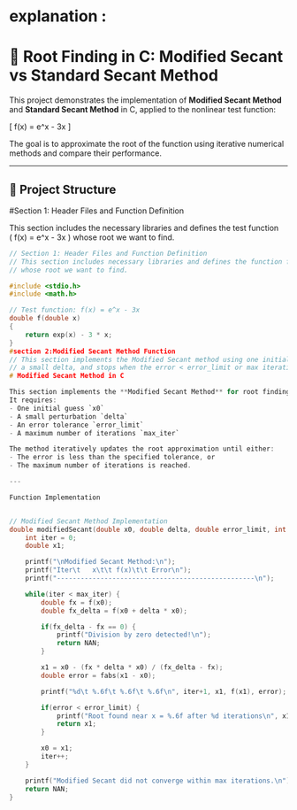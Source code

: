 

# explanation :
# 🔢 Root Finding in C: Modified Secant vs Standard Secant Method

This project demonstrates the implementation of **Modified Secant Method** and **Standard Secant Method** in C, applied to the nonlinear test function:

\[
f(x) = e^x - 3x
\]

The goal is to approximate the root of the function using iterative numerical methods and compare their performance.

---

## 📂 Project Structure


#Section 1: Header Files and Function Definition

This section includes the necessary libraries and defines the test function  
\( f(x) = e^x - 3x \) whose root we want to find.

```c
// Section 1: Header Files and Function Definition
// This section includes necessary libraries and defines the function f(x)
// whose root we want to find.

#include <stdio.h>
#include <math.h>

// Test function: f(x) = e^x - 3x
double f(double x)
{
    return exp(x) - 3 * x;
}
#section 2:Modified Secant Method Function
// This section implements the Modified Secant method using one initial guess,
// a small delta, and stops when the error < error_limit or max iterations are reached.
# Modified Secant Method in C

This section implements the **Modified Secant Method** for root finding.  
It requires:
- One initial guess `x0`
- A small perturbation `delta`
- An error tolerance `error_limit`
- A maximum number of iterations `max_iter`

The method iteratively updates the root approximation until either:
- The error is less than the specified tolerance, or  
- The maximum number of iterations is reached.

---

Function Implementation


// Modified Secant Method Implementation
double modifiedSecant(double x0, double delta, double error_limit, int max_iter) {
    int iter = 0;
    double x1;

    printf("\nModified Secant Method:\n");
    printf("Iter\t   x\t\t f(x)\t\t Error\n");
    printf("--------------------------------------------------\n");

    while(iter < max_iter) {
        double fx = f(x0);
        double fx_delta = f(x0 + delta * x0);

        if(fx_delta - fx == 0) {
            printf("Division by zero detected!\n");
            return NAN;
        }

        x1 = x0 - (fx * delta * x0) / (fx_delta - fx);
        double error = fabs(x1 - x0);

        printf("%d\t %.6f\t %.6f\t %.6f\n", iter+1, x1, f(x1), error);

        if(error < error_limit) {
            printf("Root found near x = %.6f after %d iterations\n", x1, iter+1);
            return x1;
        }

        x0 = x1;
        iter++;
    }

    printf("Modified Secant did not converge within max iterations.\n");
    return NAN;
}

